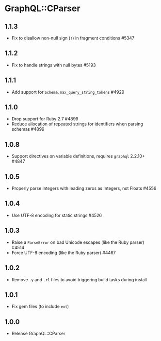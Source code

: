 # GraphQL::CParser

## 1.1.3

- Fix to disallow non-null sign (`!`) in fragment conditions #5347

## 1.1.2

- Fix to handle strings with null bytes #5193

## 1.1.1

- Add support for `Schema.max_query_string_tokens` #4929

## 1.1.0

- Drop support for Ruby 2.7 #4899
- Reduce allocation of repeated strings for identifiers when parsing schemas #4899

## 1.0.8

- Support directives on variable definitions, requires `graphql` 2.2.10+ #4847

## 1.0.5

- Properly parse integers with leading zeros as Integers, not Floats #4556

## 1.0.4

- Use UTF-8 encoding for static strings #4526

## 1.0.3

- Raise a `ParseError` on bad Unicode escapes (like the Ruby parser) #4514
- Force UTF-8 encoding (like the Ruby parser) #4467

## 1.0.2

- Remove `.y` and `.rl` files to avoid triggering build tasks during install

## 1.0.1

- Fix gem files (to include `ext`)

## 1.0.0

- Release GraphQL::CParser

